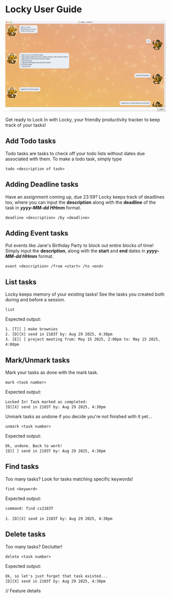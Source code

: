 # Locky User Guide

![Screenshot of Locky main window](Ui.png)

Get ready to Lock In with Locky, your friendly productivity tracker to keep track of your tasks!

## Add Todo tasks
Todo tasks are tasks to check off your todo lists without dates due associated with them.
To make a todo task, simply type

```
todo <description of task>
```

## Adding Deadline tasks
Have an assignment coming up, due 23:59? Locky keeps track of deadlines too, 
where you can input the **description** along with the **deadline** of the task
in **_yyyy-MM-dd HHmm_** format.

```
deadline <description> /by <deadline>
```

## Adding Event tasks
Put events like Jane's Birthday Party to block out entire blocks of time!
Simply input the **description**, along with the **start** and **end** dates in **_yyyy-MM-dd HHmm_** format.

```
event <description> /from <start> /to <end>
```

## List tasks
Locky keeps memory of your existing tasks! See the tasks you created both during and before a 
session.

```
list
```

Expected output:
```
1. [T][ ] make brownies
2. [D][X] send in 2103T by: Aug 29 2025, 4:30pm
3. [E][ ] project meeting from: May 15 2025, 2:00pm to: May 15 2025, 4:00pm
```


## Mark/Unmark tasks
Mark your tasks as done with the mark task.
```
mark <task number>
```
Expected output:
```
Locked In! Task marked as completed:
[D][X] send in 2103T by: Aug 29 2025, 4:30pm
```

Unmark tasks as undone if you decide you're not finished with it yet...
```
unmark <task number>
```
Expected output:
```
Ok, undone. Back to work!
[D][ ] send in 2103T by: Aug 29 2025, 4:30pm
```

## Find tasks
Too many tasks? Look for tasks matching specific keywords!
```
find <keyword>
```
Expected output:
```
command: find cs2103T

1. [D][X] send in 2103T by: Aug 29 2025, 4:30pm
```

## Delete tasks
Too many tasks? Declutter!
```
delete <task number>
```
Expected output:
```
Ok, so let's just forget that task existed...
[D][X] send in 2103T by: Aug 29 2025, 4:30pm
```


// Feature details
